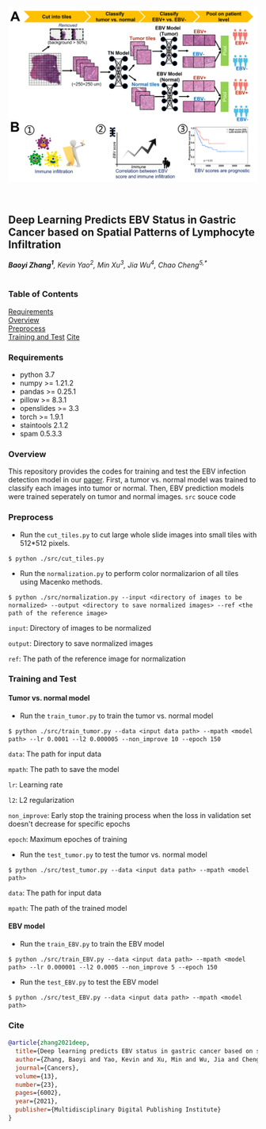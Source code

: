 <p>
   <img width="1000" src="figs/workflow.png"></a>
</p>
<br>

## Deep Learning Predicts EBV Status in Gastric Cancer based on Spatial Patterns of Lymphocyte Infiltration
_**Baoyi Zhang<sup>1</sup>**, Kevin Yao<sup>2</sup>, Min Xu<sup>3</sup>, Jia Wu<sup>4</sup>, Chao Cheng<sup>5,*</sup>_</br></br>
### Table of Contents  
[Requirements](#requirements)  
[Overview](#overview)  
[Preprocess](#preprocess)  
[Training and Test](#training)
[Cite](#cite)


<a name="requirements"></a>
### Requirements

* python 3.7
* numpy >= 1.21.2
* pandas >= 0.25.1
* pillow >= 8.3.1
* openslides >= 3.3
* torch >= 1.9.1
* staintools 2.1.2
* spam 0.5.3.3

<a name="overview"></a>
### Overview

This repository provides the codes for training and test the EBV infection detection model in our [paper](https://www.mdpi.com/2072-6694/13/23/6002). First, a tumor vs. normal model was trained to classify each images into tumor or normal. Then, EBV prediction models were trained seperately on tumor and normal images. 
```src``` souce code

<a name="preprocess"></a>
### Preprocess

* Run the ```cut_tiles.py``` to cut large whole slide images into small tiles with 512\*512 pixels. 
```
$ python ./src/cut_tiles.py 
```

* Run the ```normalization.py``` to perform color normalizarion of all tiles using Macenko methods. 
```
$ python ./src/normalization.py --input <directory of images to be normalized> --output <directory to save normalized images> --ref <the path of the reference image>
```
```input```: Directory of images to be normalized

```output```: Directory to save normalized images

```ref```: The path of the reference image for normalization

<a name="training"></a>
### Training and Test
#### Tumor vs. normal model
* Run the ```train_tumor.py``` to train the tumor vs. normal model
```
$ python ./src/train_tumor.py --data <input data path> --mpath <model path> --lr 0.0001 --l2 0.000005 --non_improve 10 --epoch 150
```
```data```: The path for input data

```mpath```: The path to save the model

```lr```: Learning rate

```l2```: L2 regularization

```non_improve```: Early stop the training process when the loss in validation set doesn't decrease for specific epochs

```epoch```: Maximum epoches of training

* Run the ```test_tumor.py``` to test the tumor vs. normal model
```
$ python ./src/test_tumor.py --data <input data path> --mpath <model path>
```
```data```: The path for input data

```mpath```: The path of the trained model

#### EBV model
* Run the ```train_EBV.py``` to train the EBV model
```
$ python ./src/train_EBV.py --data <input data path> --mpath <model path> --lr 0.000001 --l2 0.0005 --non_improve 5 --epoch 150
```

* Run the ```test_EBV.py``` to test the EBV model
```
$ python ./src/test_EBV.py --data <input data path> --mpath <model path>
```
<a name="cite"></a>
### Cite
```bibtex
@article{zhang2021deep,
  title={Deep learning predicts EBV status in gastric cancer based on spatial patterns of lymphocyte infiltration},
  author={Zhang, Baoyi and Yao, Kevin and Xu, Min and Wu, Jia and Cheng, Chao},
  journal={Cancers},
  volume={13},
  number={23},
  pages={6002},
  year={2021},
  publisher={Multidisciplinary Digital Publishing Institute}
}

```
